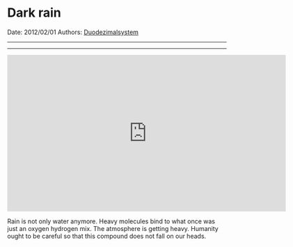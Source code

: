 # Dark rain

Date: 2012/02/01
Authors: [Duodezimalsystem](http://duodezimal.me)

---
---

<iframe src="http://player.vimeo.com/video/36075981?title=0&amp;byline=0&amp;portrait=0&amp;badge=0&amp;color=c9ff23" width="640" height="360" frameborder="0" webkitAllowFullScreen mozallowfullscreen allowFullScreen></iframe>

Rain is not only water anymore. Heavy molecules bind to what once was just an oxygen hydrogen mix. The atmosphere is getting heavy. Humanity ought to be careful so that this compound does not fall on our heads.
